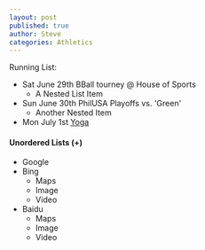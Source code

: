 ```yaml
---
layout: post
published: true
author: Steve
categories: Athletics
---
```


Running List: 

* Sat June 29th BBall tourney @ House of Sports
  * A Nested List Item
* Sun June 30th PhilUSA Playoffs vs. 'Green'
  * Another Nested Item
* Mon July 1st [Yoga](https://www.instagram.com/tvyogi)


#### Unordered Lists (+)
                
+ Google
+ Bing
    + Maps
    + Image
    + Video
+ Baidu
    * Maps
    * Image
    * Video
  
